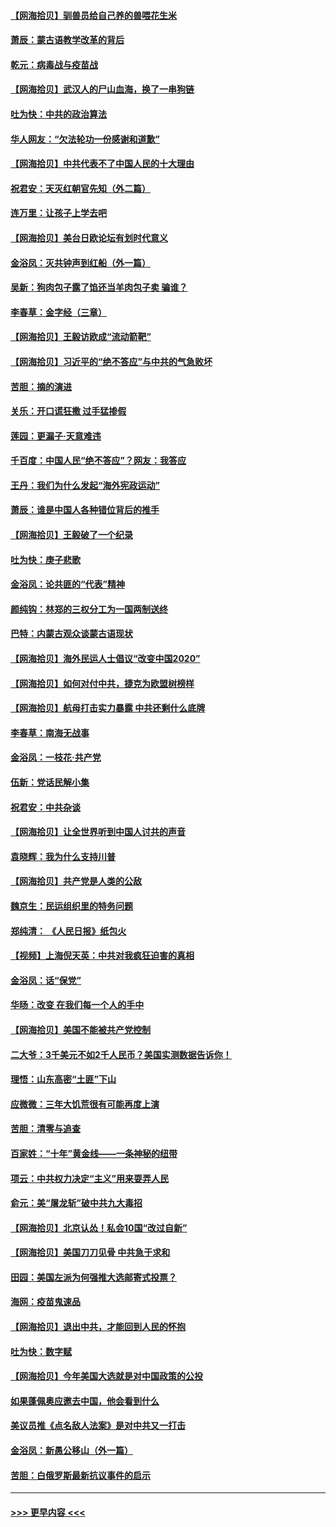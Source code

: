 #### [【网海拾贝】驯兽员给自己养的兽喂花生米](../pages/nsc993/n12393919.md?t=09101951) 
#### [萧辰：蒙古语教学改革的背后](../pages/nsc993/n12393677.md?t=09101951) 
#### [乾元：病毒战与疫苗战](../pages/nsc993/n12393107.md?t=09101951) 
#### [【网海拾贝】武汉人的尸山血海，换了一串狗链](../pages/nsc993/n12393043.md?t=09101951) 
#### [吐为快：中共的政治算法](../pages/nsc993/n12390506.md?t=09101951) 
#### [华人网友：“欠法轮功一份感谢和道歉”](../pages/nsc993/n12390098.md?t=09101951) 
#### [【网海拾贝】中共代表不了中国人民的十大理由](../pages/nsc993/n12388155.md?t=09101951) 
#### [祝君安：天灭红朝官先知（外二篇）](../pages/nsc993/n12387957.md?t=09101951) 
#### [连万里：让孩子上学去吧](../pages/nsc993/n12385309.md?t=09101951) 
#### [【网海拾贝】美台日欧论坛有划时代意义](../pages/nsc993/n12385232.md?t=09101951) 
#### [金浴凤：灭共钟声到红船（外一篇）](../pages/nsc993/n12385154.md?t=09101951) 
#### [吴新：狗肉包子露了馅还当羊肉包子卖 骗谁？](../pages/nsc993/n12385133.md?t=09101951) 
#### [李春草：金字经（三章）](../pages/nsc993/n12383691.md?t=09101951) 
#### [【网海拾贝】王毅访欧成“流动箭靶”](../pages/nsc993/n12383338.md?t=09101951) 
#### [【网海拾贝】习近平的“绝不答应”与中共的气急败坏](../pages/nsc993/n12382819.md?t=09101951) 
#### [苦胆：摘的演进](../pages/nsc993/n12382619.md?t=09101951) 
#### [关乐：开口谎狂撒 过手猛掺假](../pages/nsc993/n12382604.md?t=09101951) 
#### [莲园：更漏子‧天意难违](../pages/nsc993/n12382598.md?t=09101951) 
#### [千百度：中国人民“绝不答应”？网友：我答应](../pages/nsc993/n12382024.md?t=09101951) 
#### [王丹：我们为什么发起“海外宪政运动”](../pages/nsc993/n12380286.md?t=09101951) 
#### [萧辰：谁是中国人各种错位背后的推手](../pages/nsc993/n12379800.md?t=09101951) 
#### [【网海拾贝】王毅破了一个纪录](../pages/nsc993/n12379251.md?t=09101951) 
#### [吐为快：庚子悲歌](../pages/nsc993/n12378821.md?t=09101951) 
#### [金浴凤：论共匪的“代表”精神](../pages/nsc993/n12377546.md?t=09101951) 
#### [颜纯钩：林郑的三权分工为一国两制送终](../pages/nsc993/n12377306.md?t=09101951) 
#### [巴特：内蒙古观众谈蒙古语现状](../pages/nsc993/n12376923.md?t=09101951) 
#### [【网海拾贝】海外民运人士倡议“改变中国2020”](../pages/nsc993/n12376682.md?t=09101951) 
#### [【网海拾贝】如何对付中共，捷克为欧盟树榜样](../pages/nsc993/n12374209.md?t=09101951) 
#### [【网海拾贝】航母打击实力暴露 中共还剩什么底牌](../pages/nsc993/n12371825.md?t=09101951) 
#### [李春草：南海无战事](../pages/nsc993/n12371159.md?t=09101951) 
#### [金浴凤：一枝花·共产党](../pages/nsc993/n12368757.md?t=09101951) 
#### [伍新：党话民解小集](../pages/nsc993/n12366907.md?t=09101951) 
#### [祝君安：中共杂谈](../pages/nsc993/n12366076.md?t=09101951) 
#### [【网海拾贝】让全世界听到中国人讨共的声音](../pages/nsc993/n12365569.md?t=09101951) 
#### [袁晓辉：我为什么支持川普](../pages/nsc993/n12362670.md?t=09101951) 
#### [【网海拾贝】共产党是人类的公敌](../pages/nsc993/n12363182.md?t=09101951) 
#### [魏京生：民运组织里的特务问题](../pages/nsc993/n12363010.md?t=09101951) 
#### [郑纯清： 《人民日报》纸包火](../pages/nsc993/n12362706.md?t=09101951) 
#### [【视频】上海倪天英：中共对我疯狂迫害的真相](../pages/nsc993/n12356341.md?t=09101951) 
#### [金浴凤：话“保党”](../pages/nsc993/n12361867.md?t=09101951) 
#### [华旸：改变 在我们每一个人的手中](../pages/nsc993/n12361774.md?t=09101951) 
#### [【网海拾贝】美国不能被共产党控制](../pages/nsc993/n12360271.md?t=09101951) 
#### [二大爷：3千美元不如2千人民币？美国实测数据告诉你！](../pages/nsc993/n12358563.md?t=09101951) 
#### [理悟：山东高密“土匪”下山](../pages/nsc993/n12358535.md?t=09101951) 
#### [应微微：三年大饥荒很有可能再度上演](../pages/nsc993/n12358523.md?t=09101951) 
#### [苦胆：清零与追查](../pages/nsc993/n12358501.md?t=09101951) 
#### [百家姓：“十年”黄金线——一条神秘的纽带](../pages/nsc993/n12358319.md?t=09101951) 
#### [项云：中共权力决定“主义”用来耍弄人民](../pages/nsc993/n12358172.md?t=09101951) 
#### [俞元：美“屠龙斩”破中共九大毒招](../pages/nsc993/n12357822.md?t=09101951) 
#### [【网海拾贝】北京认怂！私会10国“改过自新”](../pages/nsc993/n12357784.md?t=09101951) 
#### [【网海拾贝】美国刀刀见骨 中共急于求和](../pages/nsc993/n12355511.md?t=09101951) 
#### [田园：美国左派为何强推大选邮寄式投票？](../pages/nsc993/n12352963.md?t=09101951) 
#### [海网：疫苗鬼速品](../pages/nsc993/n12354438.md?t=09101951) 
#### [【网海拾贝】退出中共，才能回到人民的怀抱](../pages/nsc993/n12352634.md?t=09101951) 
#### [吐为快：数字赋](../pages/nsc993/n12352317.md?t=09101951) 
#### [【网海拾贝】今年美国大选就是对中国政策的公投](../pages/nsc993/n12350973.md?t=09101951) 
#### [如果蓬佩奥应邀去中国，他会看到什么](../pages/nsc993/n12350945.md?t=09101951) 
#### [美议员推《点名敌人法案》是对中共又一打击](../pages/nsc993/n12350765.md?t=09101951) 
#### [金浴凤：新愚公移山（外一篇）](../pages/nsc993/n12350253.md?t=09101951) 
#### [苦胆：白俄罗斯最新抗议事件的启示](../pages/nsc993/n12349989.md?t=09101951) 

----
#### [ >>> 更早内容 <<< ](../indexes/nsc993-earlier.md)

